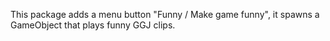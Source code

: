 This package adds a menu button "Funny / Make game funny", it spawns a GameObject that plays funny GGJ clips.
